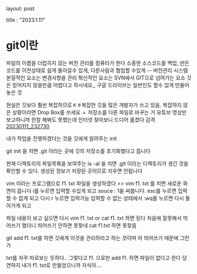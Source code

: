 layout: post 

title : "2023.1.11"



# git이란

파일의 이름을 더럽히지 않는 버전 관리를 컴퓨터가 한다
소중한 소스코드를 백업, 만든 코드를 이전상태로 쉽게 돌아갈수 있게, 다른사람과 협업할 수있게 -- 버전관리 시스템
본질적인 요소는 변경사항을 관리 혁신적인 요소는 SVN에서 GIT으로 넘어가는 요소
깃은 믿어지지 않을만큼 어렵다고 하시네요,, 구글 드라이브는 일반인도 할수 있게 만들어놓은 것

현실은 깃보다 훨씬 복잡하므로ㅎㅎ복잡한 깃을 많은 개발자가 쓰고 있음. 복잡하지 않은 상황이라면 Drop Box를 쓰세요
ㅅ
저장소를 다른 파일로 바꾸는 거 유튜브 영상만 보고하니까 한참 해봐도 못했는데 인터넷 찾아보니 드디어 옮겼다 감격
[20230111_232730](C:\Users\1004\Pictures\20230111_232730.png)

내가 작업을 진행하겠다는 것을 깃에게 알려주는 init

git init 을 치면
.git 이라는 곳에 깃의 저장소를 초기화했다고 뜹니다

현재 디렉토리의 파일목록을 보여주는 is -al 을 치면 .git 이라는 디렉토리가 생긴 것을 확인할 수 있다. 생성된 정보가 저장된 곳이므로 지우면 안됩니다

vim 이라는 프로그램으로 f1. txt 파일을 생성하겠다 >> vim f1. txt 
를 치면 새로운 화면이 뜹니다 i를 누르면 입력할 수있게 되고 souce : 1을 써봅니다. 
esc를 누르면 입력할 수 없게 되고 다시 r 누르면 입력가능
입력할 수 없는 상태에서 :wq를 누르면 다시 돌아가게 되고 


파일 내용이 보고 싶으면 다시 vim f1. txt or cat f1. txt 하면 된다
처음에 잘못해서 띄어쓰기 했더니 띄어쓰기 안하면 못찾네 cat f1.txt 하면 못찾음

git add f1. txt를 하면 깃에게 이것을 관리하라고 하는 것이며 아 띄어쓰기 때문에 그런가

txt를 자꾸 따로보는 듯하다..
그렇다고 f1. 으로만 add f1. 하면 파일이 없다고 한다 당연하지 내가 f1. txt로 만들었으니까 자식아....
